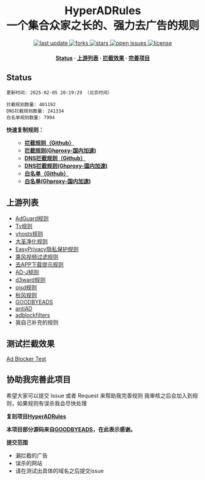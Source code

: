 <div align="center">
<h1 align="center">HyperADRules<br>一个集合众家之长的、强力去广告的规则</h1>
<p>
  <a href="https://github.com/WillisVine/AD-Rules">
    <img src="https://img.shields.io/github/last-commit/WillisVine/AD-Rules?style=flat" alt="last update" />
  </a>
  <a href="https://github.com/WillisVine/AD-Rules">
    <img src="https://img.shields.io/github/forks/WillisVine/AD-Rules?style=flat" alt="forks" />
  </a>
  <a href="https://github.com/WillisVine/AD-Rules">
    <img src="https://img.shields.io/github/stars/WillisVine/AD-Rules?style=flat" alt="stars" />
  </a>
  <a href="https://github.com/WillisVine/AD-Rules/issues/">
    <img src="https://img.shields.io/github/issues/WillisVine/AD-Rules?style=flat" alt="open issues" />
  </a>
  <a href="https://github.com/WillisVine/AD-Rules">
    <img src="https://img.shields.io/github/license/WillisVine/AD-Rules?style=flat" alt="license" />
  </a>
</p>

<h4>
    <a href="#a">Status</a>
  <span> · </span>
    <a href="#b">上游列表</a>
  <span> · </span>
    <a href="#c">拦截效果</a>
  <span> · </span>
    <a href="#d">完善项目</a>
  </h4>

</div>

<h2 id="a">Status</h2>

```
更新时间: 2025-02-05 20:19:29 （北京时间） 

拦截规则数量: 401192 
DNS拦截规则数量: 241334 
白名单规则数量: 7994 
```

**快速复制规则：**
<ul>

- **[拦截规则（Github）](https://raw.githubusercontent.com/WillisVine/AD-Rules/master/rules.txt)**
- **[拦截规则(Ghproxy-国内加速)](https://mirror.ghproxy.com/raw.githubusercontent.com/WillisVine/AD-Rules/master/rules.txt)**
- **[DNS拦截规则（Github）](https://raw.githubusercontent.com/WillisVine/AD-Rules/master/dns.txt)**
- **[DNS拦截规则(Ghproxy-国内加速)](https://mirror.ghproxy.com/raw.githubusercontent.com/WillisVine/AD-Rules/master/dns.txt)**
- **[白名单（Github）](https://raw.githubusercontent.com/WillisVine/AD-Rules/master/allow.txt)**
- **[白名单(Ghproxy-国内加速)](https://mirror.ghproxy.com/raw.githubusercontent.com/WillisVine/AD-Rules/master/allow.txt)**

</ul>

<h2 id="b">上游列表</h2>

- [AdGuard规则](https://github.com/AdguardTeam/AdguardFilters)
- [Tv规则](https://perflyst.github.io/PiHoleBlocklist/SmartTV-AGH.txt)
- [yhosts规则](https://raw.githubusercontent.com/VeleSila/yhosts/master/hosts)
- [大圣净化规则](https://raw.githubusercontent.com/jdlingyu/ad-wars/master/hosts)
- [EasyPrivacy隐私保护规则](https://easylist-downloads.adblockplus.org/easyprivacy.txt)
- [乘风视频过滤规则](https://raw.githubusercontent.com/xinggsf/Adblock-Plus-Rule/master/mv.txt)
- [去APP下载提示规则](https://raw.githubusercontent.com/Noyllopa/NoAppDownload/master/NoAppDownload.txt)
- [AD-J规则](https://raw.githubusercontent.com/jk278/Ad-J/main/Ad-J.txt)
- [d3ward规则](https://raw.githubusercontent.com/d3ward/toolz/master/src/d3host.adblock)
- [oisd规则](https://small.oisd.nl/)
- [秋风规则](https://raw.githubusercontent.com/TG-Twilight/AWAvenue-Ads-Rule/main/AWAvenue-Ads-Rule.txt)
- [GOODBYEADS](https://github.com/8680/GOODBYEADS)
- [antiAD](https://github.com/privacy-protection-tools/anti-AD)
- [adblockfilters](https://github.com/217heidai/adblockfilters)
- 我自己补充的规则

<h2 id="c">测试拦截效果</h2>

[Ad Blocker Test](https://d3ward.github.io/toolz/adblock.html)

<h2 id="d">协助我完善此项目</h2>

希望大家可以提交 Issue 或者 Request 来帮助我完善规则 我审核之后会加入到规则，如果规则有误杀我会尽快处理

**复刻项目[HyperADRules](https://github.com/Lynricsy/HyperADRules)**

**本项目部分源码来自[GOODBYEADS](https://github.com/8680/GOODBYEADS)，在此表示感谢。**

**提交范围**

- 漏拦截的广告
- 误杀的网站
- 请在测试出具体的域名之后提交issue
